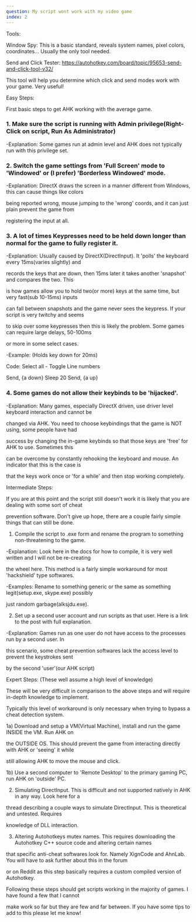```yaml
---
question: My script wont work with my video game
index: 2
---
```


Tools:

Window Spy: This is a basic standard, reveals system names, pixel colors, coordinates... Usually the only tool needed.


Send and Click Tester: https://autohotkey.com/board/topic/95653-send-and-click-tool-v32/

This tool will help you determine which click and send modes work with your game. Very useful!


Easy Steps:

First basic steps to get AHK working with the average game.

### 1. Make sure the script is running with Admin privilege(Right-Click on script, Run As Administrator)

-Explanation: Some games run at admin level and AHK does not typically run with this privilege set.


### 2. Switch the game settings from 'Full Screen' mode to 'Windowed' or (I prefer) 'Borderless Windowed' mode.

-Explanation: DirectX draws the screen in a manner different from Windows, this can cause things like colors

being reported wrong, mouse jumping to the 'wrong' coords, and it can just plain prevent the game from

registering the input at all.


### 3. A lot of times Keypresses need to be held down longer than normal for the game to fully register it.

-Explanation: Usually caused by DirectX(DirectInput). It 'polls' the keyboard every 15ms(varies slightly) and

records the keys that are down, then 15ms later it takes another 'snapshot' and compares the two. This

is how games allow you to hold two(or more) keys at the same time, but very fast(sub 10-15ms) inputs

can fall between snapshots and the game never sees the keypress. If your script is very twitchy and seems

to skip over some keypresses then this is likely the problem. Some games can require large delays, 50-100ms

or more in some select cases.


-Example: (Holds key down for 20ms)

Code: Select all - Toggle Line numbers

Send, {a down}
Sleep 20
Send, {a up}


### 4. Some games do not allow their keybinds to be 'hijacked'.

-Explanation: Many games, especially DirectX driven, use driver level keyboard interaction and cannot be

changed via AHK. You need to choose keybindings that the game is NOT using, some people have had

success by changing the in-game keybinds so that those keys are 'free' for AHK to use. Sometimes this

can be overcome by constantly rehooking the keyboard and mouse. An indicator that this is the case is

that the keys work once or 'for a while' and then stop working completely.


Intermediate Steps:

If you are at this point and the script still doesn't work it is likely that you are dealing with some sort of cheat

prevention software. Don't give up hope, there are a couple fairly simple things that can still be done.


1) Compile the script to .exe form and rename the program to something non-threatening to the game.

-Explanation: Look here in the docs for how to compile, it is very well written and I will not be re-creating

the wheel here. This method is a fairly simple workaround for most 'hackshield' type softwares.

-Examples: Rename to something generic or the same as something legit(setup.exe, skype.exe) possibly

just random garbage(alksjdu.exe).


2) Set up a second user account and run scripts as that user. Here is a link to the post with full explanation.

-Explanation: Games run as one user do not have access to the processes run by a second user. In

this scenario, some cheat prevention softwares lack the access level to prevent the keystrokes sent

by the second 'user'(our AHK script)



Expert Steps: (These well assume a high level of knowledge)

These will be very difficult in comparison to the above steps and will require in-depth knowledge to implement.

Typically this level of workaround is only necessary when trying to bypass a cheat detection system.


1a) Download and setup a VM(Virtual Machine), install and run the game INSIDE the VM. Run AHK on

the OUTSIDE OS. This should prevent the game from interacting directly with AHK or 'seeing' it while

still allowing AHK to move the mouse and click.

1b) Use a second computer to 'Remote Desktop' to the primary gaming PC, run AHK on 'outside' PC.


2) Simulating DirectInput. This is difficult and not supported natively in AHK in any way. Look here for a

thread describing a couple ways to simulate DirectInput. This is theoretical and untested. Requires

knowledge of DLL interaction.


3) Altering Autohotkeys mutex names. This requires downloading the Autohotkey C++ source code and altering certain names

that specific anti-cheat softwares look for. Namely XignCode and AhnLab. You will have to ask further about this in the forum

or on Reddit as this step basically requires a custom compiled version of Autohotkey.


Following these steps should get scripts working in the majority of games. I have found a few that I cannot

make work so far but they are few and far between. If you have some tips to add to this please let me know!
